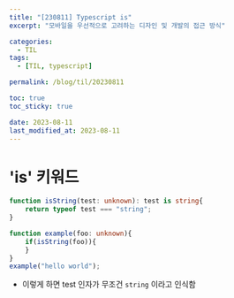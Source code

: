 ```yaml
---
title: "[230811] Typescript is"
excerpt: "모바일을 우선적으로 고려하는 디자인 및 개발의 접근 방식"

categories:
  - TIL
tags:
  - [TIL, typescript]

permalink: /blog/til/20230811

toc: true
toc_sticky: true

date: 2023-08-11
last_modified_at: 2023-08-11
---
```


# 'is' 키워드
```Typescript
function isString(test: unknown): test is string{
    return typeof test === "string";
}

function example(foo: unknown){
    if(isString(foo)){
    }
}
example("hello world");

```
- 이렇게 하면 test 인자가 무조건 `string` 이라고 인식함